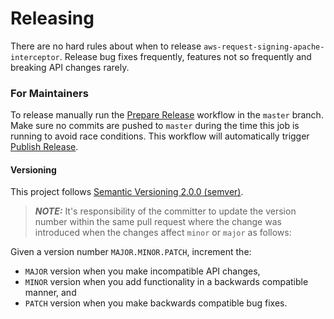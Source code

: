 # Releasing

There are no hard rules about when to release `aws-request-signing-apache-interceptor`. Release bug fixes frequently, features not so frequently and breaking API changes rarely.

### For Maintainers

To release manually run the [Prepare Release](https://github.com/acm19/aws-request-signing-apache-interceptor/actions/workflows/prepare-release.yml) workflow in the `master` branch. Make sure no commits are pushed to `master` during the time this job is running to avoid race conditions. This workflow will automatically trigger [Publish Release](https://github.com/acm19/aws-request-signing-apache-interceptor/actions/workflows/publish-release.yml).

#### Versioning

This project follows [Semantic Versioning 2.0.0 (semver)](https://semver.org/spec/v2.0.0.html).

> **_NOTE:_** It's responsibility of the committer to update the version number within the same pull request where the change was introduced when the changes affect `minor` or `major` as follows:

Given a version number `MAJOR.MINOR.PATCH`, increment the:

* `MAJOR` version when you make incompatible API changes,
* `MINOR` version when you add functionality in a backwards compatible manner, and
* `PATCH` version when you make backwards compatible bug fixes.

